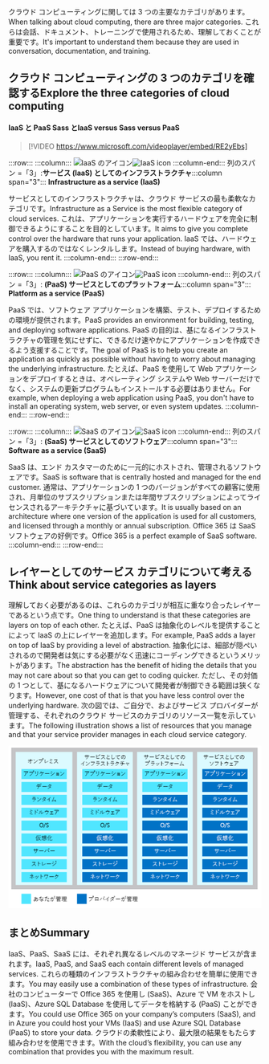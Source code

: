 <span data-ttu-id="7ac43-101">クラウド コンピューティングに関しては 3 つの主要なカテゴリがあります。</span><span class="sxs-lookup"><span data-stu-id="7ac43-101">When talking about cloud computing, there are three major categories.</span></span> <span data-ttu-id="7ac43-102">これらは会話、ドキュメント、トレーニングで使用されるため、理解しておくことが重要です。</span><span class="sxs-lookup"><span data-stu-id="7ac43-102">It's important to understand them because they are used in conversation, documentation, and training.</span></span>

## <a name="explore-the-three-categories-of-cloud-computing"></a><span data-ttu-id="7ac43-103">クラウド コンピューティングの 3 つのカテゴリを確認する</span><span class="sxs-lookup"><span data-stu-id="7ac43-103">Explore the three categories of cloud computing</span></span>

#### <a name="iaas-versus-sass-versus-paas"></a><span data-ttu-id="7ac43-104">IaaS と PaaS Sass と</span><span class="sxs-lookup"><span data-stu-id="7ac43-104">IaaS versus Sass versus PaaS</span></span>

> [!VIDEO https://www.microsoft.com/videoplayer/embed/RE2yEbs]

:::row:::
  :::column:::
    <span data-ttu-id="7ac43-105">![IaaS のアイコン](../media/5-iaas.png)</span><span class="sxs-lookup"><span data-stu-id="7ac43-105">![IaaS icon](../media/5-iaas.png)</span></span>
  :::column-end:::
  <span data-ttu-id="7ac43-106">列のスパン =「3」:**サービス (IaaS) としてのインフラストラクチャ**</span><span class="sxs-lookup"><span data-stu-id="7ac43-106">:::column span="3"::: **Infrastructure as a service (IaaS)**</span></span>

<span data-ttu-id="7ac43-107">サービスとしてのインフラストラクチャは、クラウド サービスの最も柔軟なカテゴリです。</span><span class="sxs-lookup"><span data-stu-id="7ac43-107">Infrastructure as a Service is the most flexible category of cloud services.</span></span> <span data-ttu-id="7ac43-108">これは、アプリケーションを実行するハードウェアを完全に制御できるようにすることを目的としています。</span><span class="sxs-lookup"><span data-stu-id="7ac43-108">It aims to give you complete control over the hardware that runs your application.</span></span> <span data-ttu-id="7ac43-109">IaaS では、ハードウェアを購入するのではなくレンタルします。</span><span class="sxs-lookup"><span data-stu-id="7ac43-109">Instead of buying hardware, with IaaS, you rent it.</span></span>
  :::column-end:::
:::row-end:::

:::row:::
  :::column:::
    <span data-ttu-id="7ac43-110">![PaaS のアイコン](../media/5-paas.png)</span><span class="sxs-lookup"><span data-stu-id="7ac43-110">![PaaS icon](../media/5-paas.png)</span></span>
  :::column-end:::
  <span data-ttu-id="7ac43-111">列のスパン =「3」: **(PaaS) サービスとしてのプラットフォーム**</span><span class="sxs-lookup"><span data-stu-id="7ac43-111">:::column span="3"::: **Platform as a service (PaaS)**</span></span>

<span data-ttu-id="7ac43-112">PaaS では、ソフトウェア アプリケーションを構築、テスト、デプロイするための環境が提供されます。</span><span class="sxs-lookup"><span data-stu-id="7ac43-112">PaaS provides an environment for building, testing, and deploying software applications.</span></span> <span data-ttu-id="7ac43-113">PaaS の目的は、基になるインフラストラクチャの管理を気にせずに、できるだけ速やかにアプリケーションを作成できるよう支援することです。</span><span class="sxs-lookup"><span data-stu-id="7ac43-113">The goal of PaaS is to help you create an application as quickly as possible without having to worry about managing the underlying infrastructure.</span></span> <span data-ttu-id="7ac43-114">たとえば、PaaS を使用して Web アプリケーションをデプロイするときは、オペレーティング システムや Web サーバーだけでなく、システムの更新プログラムもインストールする必要はありません。</span><span class="sxs-lookup"><span data-stu-id="7ac43-114">For example, when deploying a web application using PaaS, you don't have to install an operating system, web server, or even system updates.</span></span>
  :::column-end:::
:::row-end:::

:::row:::
  :::column:::
    <span data-ttu-id="7ac43-115">![SaaS のアイコン](../media/5-saas.png)</span><span class="sxs-lookup"><span data-stu-id="7ac43-115">![SaaS icon](../media/5-saas.png)</span></span>
  :::column-end:::
  <span data-ttu-id="7ac43-116">列のスパン =「3」: **(SaaS) サービスとしてのソフトウェア**</span><span class="sxs-lookup"><span data-stu-id="7ac43-116">:::column span="3"::: **Software as a service (SaaS)**</span></span>

<span data-ttu-id="7ac43-117">SaaS は、エンド カスタマーのために一元的にホストされ、管理されるソフトウェアです。</span><span class="sxs-lookup"><span data-stu-id="7ac43-117">SaaS is software that is centrally hosted and managed for the end customer.</span></span> <span data-ttu-id="7ac43-118">通常は、アプリケーションの 1 つのバージョンがすべての顧客に使用され、月単位のサブスクリプションまたは年間サブスクリプションによってライセンスされるアーキテクチャに基づいています。</span><span class="sxs-lookup"><span data-stu-id="7ac43-118">It is usually based on an architecture where one version of the application is used for all customers, and licensed through a monthly or annual subscription.</span></span> <span data-ttu-id="7ac43-119">Office 365 は SaaS ソフトウェアの好例です。</span><span class="sxs-lookup"><span data-stu-id="7ac43-119">Office 365 is a perfect example of SaaS software.</span></span>
  :::column-end:::
:::row-end:::

## <a name="think-about-service-categories-as-layers"></a><span data-ttu-id="7ac43-120">レイヤーとしてのサービス カテゴリについて考える</span><span class="sxs-lookup"><span data-stu-id="7ac43-120">Think about service categories as layers</span></span>

<span data-ttu-id="7ac43-121">理解しておく必要があるのは、これらのカテゴリが相互に重なり合ったレイヤーであるという点です。</span><span class="sxs-lookup"><span data-stu-id="7ac43-121">One thing to understand is that these categories are layers on top of each other.</span></span> <span data-ttu-id="7ac43-122">たとえば、PaaS は抽象化のレベルを提供することによって IaaS の上にレイヤーを追加します。</span><span class="sxs-lookup"><span data-stu-id="7ac43-122">For example, PaaS adds a layer on top of IaaS by providing a level of abstraction.</span></span> <span data-ttu-id="7ac43-123">抽象化には、細部が隠ぺいされるので開発者は気にする必要がなく迅速にコーディングできるというメリットがあります。</span><span class="sxs-lookup"><span data-stu-id="7ac43-123">The abstraction has the benefit of hiding the details that you may not care about so that you can get to coding quicker.</span></span> <span data-ttu-id="7ac43-124">ただし、その対価の 1 つとして、基になるハードウェアについて開発者が制御できる範囲は狭くなります。</span><span class="sxs-lookup"><span data-stu-id="7ac43-124">However, one cost of that is that you have less control over the underlying hardware.</span></span> <span data-ttu-id="7ac43-125">次の図では、ご自分で、およびサービス プロバイダーが管理する、それぞれのクラウド サービスのカテゴリのリソース一覧を示しています。</span><span class="sxs-lookup"><span data-stu-id="7ac43-125">The following illustration shows a list of resources that you manage and that your service provider manages in each cloud service category.</span></span>

![クラウド サービスの各カテゴリの抽象化レベルを示す図。](../media/5-layer-diagram.png)

## <a name="summary"></a><span data-ttu-id="7ac43-127">まとめ</span><span class="sxs-lookup"><span data-stu-id="7ac43-127">Summary</span></span>

<span data-ttu-id="7ac43-128">IaaS、PaaS、SaaS には、それぞれ異なるレベルのマネージド サービスが含まれます。</span><span class="sxs-lookup"><span data-stu-id="7ac43-128">IaaS, PaaS, and SaaS each contain different levels of managed services.</span></span> <span data-ttu-id="7ac43-129">これらの種類のインフラストラクチャの組み合わせを簡単に使用できます。</span><span class="sxs-lookup"><span data-stu-id="7ac43-129">You may easily use a combination of these types of infrastructure.</span></span> <span data-ttu-id="7ac43-130">会社のコンピューターで Office 365 を使用し (SaaS)、Azure で VM をホストし (IaaS)、Azure SQL Database を使用してデータを格納する (PaaS) ことができます。</span><span class="sxs-lookup"><span data-stu-id="7ac43-130">You could use Office 365 on your company’s computers (SaaS), and in Azure you could host your VMs (IaaS) and use Azure SQL Database (PaaS) to store your data.</span></span> <span data-ttu-id="7ac43-131">クラウドの柔軟性により、最大限の結果をもたらす組み合わせを使用できます。</span><span class="sxs-lookup"><span data-stu-id="7ac43-131">With the cloud’s flexibility, you can use any combination that provides you with the maximum result.</span></span>
